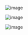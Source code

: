 
![image](https://user-images.githubusercontent.com/45390078/115988985-e387f800-a5b3-11eb-8147-c65f7b861610.png)

![image](https://user-images.githubusercontent.com/45390078/115992771-53ec4480-a5c7-11eb-99ec-566a51a2a584.png)

![image](https://user-images.githubusercontent.com/45390078/115993189-9c0c6680-a5c9-11eb-89db-f54c63723c03.png)
